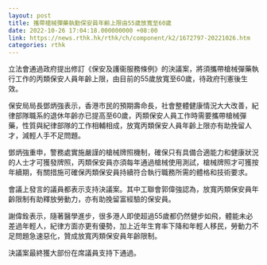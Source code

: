 ```yaml
---
layout: post
title: 攜帶槍械彈藥執勤保安員年齡上限由55歲放寬至60歲
date: 2022-10-26 17:04:18.000000000 +08:00
link: https://news.rthk.hk/rthk/ch/component/k2/1672797-20221026.htm
categories: rthk
---
```


立法會通過政府提出修訂《保安及護衞服務條例》的決議案，將須攜帶槍械彈藥執行工作的丙類保安人員年齡上限，由目前的55歲放寬至60歲，待政府刊憲後生效。

保安局局長鄧炳強表示，香港市民的預期壽命長，社會整體健康情況大大改善，紀律部隊職系的退休年齡亦已提高至60歲，丙類保安人員工作時需要攜帶槍械彈藥，性質與紀律部隊的工作相輔相成，放寬丙類保安人員年齡上限亦有助挽留人才，減輕人手不足問題。

鄧炳強重申，警務處實施嚴謹的槍械牌照機制，確保只有具備合適能力和健康狀況的人士才可獲發牌照，丙類保安員亦須每年通過槍械使用測試，槍械牌照才可獲按年續期，有關措施可確保丙類保安員持續符合執行職務所需的體格和技術要求。

會議上發言的議員都表示支持決議案。其中工聯會郭偉強認為，放寬丙類保安員年齡限制有助釋放勞動力，亦有助挽留富經驗的保安員。

謝偉銓表示，隨著醫學進步，很多港人即使超過55歲都仍然健步如飛，體能未必差過年輕人，紀律方面亦更有優勢，加上近年生育率下降和年輕人移民，勞動力不足問題急速惡化，贊成放寬丙類保安員年齡限制。

決議案最終獲大部份在席議員支持下通過。
